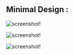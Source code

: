 ## Minimal Design :

![screenshot!](https://github.com/rifatjamil54/Web_Portfolio/blob/master/static/my_resume/img/minimal%20desing/minimal%20desing%20one%201.png?raw=true)

![screenshot!](https://github.com/rifatjamil54/Web_Portfolio/blob/master/static/my_resume/img/minimal%20desing/minimal%20desing%20one%202.png?raw=true)

![screenshot!](https://github.com/rifatjamil54/Web_Portfolio/blob/master/static/my_resume/img/minimal%20desing/minimal%20desing%20one%203.png?raw=true)








